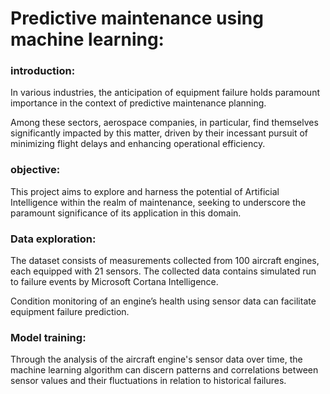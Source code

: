 # Predictive maintenance using machine learning:

### introduction:
In various industries, the anticipation of equipment failure holds paramount importance in the context of predictive maintenance planning. 

Among these sectors, aerospace companies, in particular, find themselves significantly impacted by this matter, driven by their incessant pursuit of minimizing flight delays and enhancing operational efficiency.



### objective:
This project aims to explore and harness the potential of Artificial Intelligence within the realm of maintenance, seeking to underscore the paramount significance of its application in this domain.



### Data exploration:
The dataset consists of measurements collected from 100 aircraft engines, each equipped with 21 sensors. The collected data contains simulated run to failure events by Microsoft Cortana Intelligence. 

Condition monitoring of an engine’s health using sensor data can facilitate equipment failure prediction.



### Model training:
Through the analysis of the aircraft engine's sensor data over time, the machine learning algorithm can discern patterns and correlations between sensor values and their fluctuations in relation to historical failures. 
